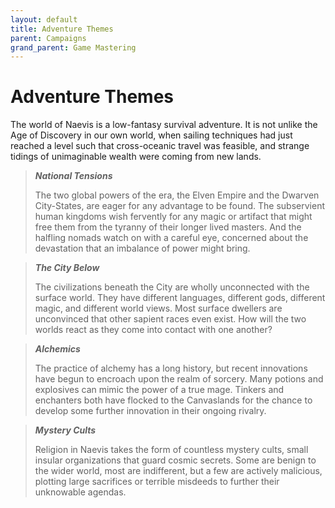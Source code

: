 ```yaml
---
layout: default
title: Adventure Themes
parent: Campaigns
grand_parent: Game Mastering
---
```


# Adventure Themes

The world of Naevis is a low-fantasy survival adventure. It is not unlike the Age of Discovery in our own world, when sailing techniques had just reached a level such that cross-oceanic travel was feasible, and strange tidings of unimaginable wealth were coming from new lands.

> ***National Tensions***
>
> The two global powers of the era, the Elven Empire and the Dwarven City-States, are eager for any advantage to be found. The subservient human kingdoms wish fervently for any magic or artifact that might free them from the tyranny of their longer lived masters. And the halfling nomads watch on with a careful eye, concerned about the devastation that an imbalance of power might bring.

> ***The City Below***
> 
> The civilizations beneath the City are wholly unconnected with the surface world. They have different languages, different gods, different magic, and different world views. Most surface dwellers are unconvinced that other sapient races even exist. How will the two worlds react as they come into contact with one another?

> ***Alchemics***
>
> The practice of alchemy has a long history, but recent innovations have begun to encroach upon the realm of sorcery. Many potions and explosives can mimic the power of a true mage. Tinkers and enchanters both have flocked to the Canvaslands for the chance to develop some further innovation in their ongoing rivalry.

> ***Mystery Cults***
>
> Religion in Naevis takes the form of countless mystery cults, small insular organizations that guard cosmic secrets. Some are benign to the wider world, most are indifferent, but a few are actively malicious, plotting large sacrifices or terrible misdeeds to further their unknowable agendas. 

